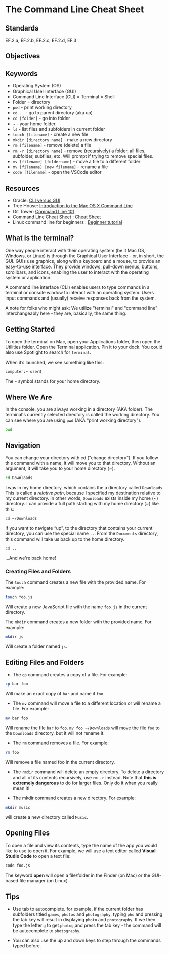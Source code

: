 # The Command Line Cheat Sheet

## Standards
EF.2.a, EF.2.b, EF.2.c, EF.2.d, EF.3

## Objectives

## Keywords

- Operating System (OS)
- Graphical User Interface (GUI)
- Command Line Interface (CLI) = Terminal = Shell
- Folder = directory
- `pwd` - print working directory
- `cd ..` - go to parent directory (aka up)
- `cd [folder]` - go into folder
- `~` - your home folder
- `ls` - list files and subfolders in current folder
- `touch [filename]` - create a new file
- `mkdir [directory name]` - make a new directory
- `rm [filename]` - remove (delete) a file
- `rm -r [directory name]` - remove (recursively) a folder, all files, subfolder, subfiles, etc. Will prompt if trying to remove special files.
- `mv [filename] [foldername]` - move a file to a different folder
- `mv [filename] [new filename]` - rename a file
- `code [filename]` - open the VSCode editor

## Resources

- Oracle: [CLI versus GUI](https://docs.oracle.com/cd/E19683-01/806-7612/startup-78447/index.html)
- Tree House: [Introduction to the Mac OS X Command Line](http://blog.teamtreehouse.com/introduction-to-the-mac-os-x-command-line)
- Git Tower: [Command Line 101](https://www.git-tower.com/learn/git/ebook/en/command-line/appendix/command-line-101)
- Command Line Cheat Sheet : [Cheat Sheet](https://www.makeuseof.com/tag/mac-terminal-commands-cheat-sheet/)
- Linux command line for beginners : [Beginner tutorial](https://tutorials.ubuntu.com/tutorial/command-line-for-beginners#0)


## What is the terminal?

One way people interact with their operating system (be it Mac OS, Windows, or Linux) is through the Graphical User Interface - or, in short, the GUI. GUIs use graphics, along with a keyboard and a mouse, to provide an easy-to-use interface. They provide windows, pull-down menus, buttons, scrollbars, and icons, enabling the user to interact with the operating system or application.

A command line interface (CLI) enables users to type commands in a terminal or console window to interact with an operating system. Users input commands and (usually) receive responses back from the system.

A note for folks who might ask: We utilize "terminal" and "command line" interchangeably here - they are, basically, the same thing.

## Getting Started

To open the terminal on Mac, open your Applications folder, then open the Utilities folder. Open the Terminal application. Pin it to your dock. You could also use Spotlight to search for `terminal`.

When it’s launched, we see something like this:

```bash
computer:~ user$
```

The `~` symbol stands for your home directory.

## Where We Are

In the console, you are always working in a directory (AKA folder). The terminal's currently selected directory is called the working directory. You can see where you are using `pwd` (AKA "print working directory").

```bash
pwd
```

## Navigation

You can change your directory with cd ("change directory"). If you follow this command with a name, it will move you to that directory. Without an argument, it will take you to your home directory (~).

```bash
cd Downloads
```

I was in my home directory, which contains the a directory called `Downloads`. This is called a _relative path_, because I specified my destination relative to my current directory. In other words, `Downloads` exists inside my home (~) directory. I can provide a full path starting with my home directory (~) like this:

```bash
cd ~/Downloads
```

If you want to navigate “up”, to the directory that contains your current directory, you can use the special name `..`. From the `Documents` directory, this command will take us back up to the home directory.

```bash
cd ..
```

...And we're back home!

### Creating Files and Folders

The `touch` command creates a new file with the provided name. For example:

```bash
touch foo.js
```

Will create a new JavaScript file with the name `foo.js` in the current directory.

The `mkdir` command creates a new folder with the provided name. For example:

```bash
mkdir js
```

Will create a folder named `js`.

## Editing Files and Folders

- The `cp` command creates a copy of a file. For example:

```bash
cp bar foo
```

Will make an exact copy of `bar` and name it `foo`.

- The `mv` command will move a file to a different location or will rename a file. For example:

```bash
mv bar foo
```

Will rename the file `bar` to `foo`. `mv foo ~/Downloads` will move the file `foo` to the `Downloads` directory, but it will not rename it.

- The `rm` command removes a file. For example:

```bash
rm foo
```

Will remove a file named foo in the current directory.

- The `rmdir` command will delete an empty directory. To delete a directory and all of its contents recursively, use `rm -r` instead. Note that **this is extremely dangerous** to do for larger files. Only do it whan you really mean it!

- The mkdir command creates a new directory. For example:

```bash
mkdir music
```

will create a new directory called `Music`.

## Opening Files

To open a file and view its contents, type the name of the app you would like to use to open it. For example, we will use a text editor called **Visual Studio Code** to open a text file:

```bash
code foo.js
```

The keyword **open** will open a file/folder in the Finder (on Mac) or the GUI-based file manager (on Linux).

## Tips

* Use tab to autocomplete. for example, if the current folder has subfolders titled `games`, `photos` and `photography`, typing `pho` and pressing the tab key will result in displaying `photo` and `photography`. If we then type the letter `g` to get `photog`,and press the tab key - the command will be autocomplete to `photography`.

* You can also use the up and down keys to step through the commands typed before.



